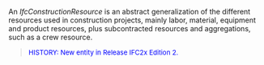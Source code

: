 An _IfcConstructionResource_ is an abstract generalization of the different resources used in construction projects, mainly labor, material, equipment and product resources, plus subcontracted resources and aggregations, such as a crew resource.

> <font color="#0000FF" size="-1">HISTORY: New entity in Release
		IFC2x Edition 2.</font>